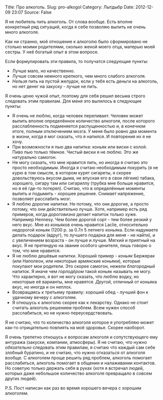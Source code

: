 Title: Про алкоголь.
Slug: pro-alkogol
Category: Лытдыбр
Date: 2012-12-09 23:07
Source: False

Я не любитель пить алкоголь. От слова вообще. Есть вполне конкретный ряд ситуаций, когда я себе позволяю выпить не очень много алкоголя.

Как ни странно, моё отношение к алкоголю было сформировано не столько моими родителями, сколько женой моего отца, матерью моей сестры. У неё богатый опыт в этом вопросе.

Если формулировать эти правила, то получатся следующие пункты:

 * Лучше мало, но качественно.
 * Лучше совсем немного крепкого, чем много слабого алкоголя.
 * _Нельзя_ пить на пустой желудок, если у тебя есть деньги на алкоголь, но нет денег на закуску - лучше не пить.

Я очень ценю чужой опыт, поэтому для себя решил весьма строго следовать этим правилам. Для меня это вылилось в следующие пункты:

 * Я очень не люблю, когда человек перепивает. Человек может выпить вполне определённое количество алкоголя, после которого расслабленность подменяется распущенностью и, в конечном итоге, полным отключением мозга. У меня было ровно два момента в жизни, когда я мог сказать, что я напился. И повторения их я не хочу.
 * При возможности я пью два напитка: коньяк или виски с колой. Пиво пью только тёмное. Чистый виски я не люблю. Это же натурально самогон.
 * Не могу сказать, что мне нравится пить, но иногда я считаю это просто необходимым. Иногда я считаю необходимым покурить (я не курю в том смысле, в котором курят сигареты, я скорее довольствуюсь вкусом дыма, не впуская его в свои лёгкие) табака, хорошего, сигару там или сигариллу (трубка мне больше нравится, но я её где-то потерял). Считаю, что в определённые моменты выпить и подымить - хорошее решение. Снимает напряжение, позволяет расслабить мозг.
 * Я люблю дорогие напитки. Не потому, что они дорогие, а просто потому, что они действительно лучше. Хотя, например есть ряд примеров, когда _дороговизна_ делает напиток только хуже. Например Hennesy. Чем более дорогой сорт - тем более резкий у него вкус. Мне из коньяков очень нравится Laclie, относительно недорогой коньяк (1200 р. за 0.7л 5 летнего коньяка. Если надумаете делать подарок (вдруг), то лучшего подарка для меня - не найти), и с увеличением возраста - он лучше и лучше. Мягкий и приятный на вкус. Я не претендую на звание особого ценителя, лишь говорю о том, что мне нравится. 
 * Я не люблю дешёвые напитки. Хороший пример - _коньяк_ Бержерак (или Наполеон, или некоторые армянские коньяки), которые покупают мои родители. Это скорее самогон, нежели _благородный_ напиток. Я иначе чем _горлодёром_ такой коньяк называть не могу. Что характерно, я вот не могу сказать, что люблю водку, но некоторые её варианты, мне нравятся. _Другой_, отличный от коньяка вкус, но иногда и он неплох.
 * Возвращаясь к третьему правилу: хороший обед - лучший фон к удачному вечеру с алкоголем.
 * Я отношусь к алкоголю скорее как к лекарству. Однако не стоит считать алкоголь решением проблем. Всем нужен способ расслабиться, но не нужно переусердствовать.

Я не считаю, что то количество алкоголя которое я употребляю может как-то отрицательно повлиять на моё здоровье. Скорее наоборот.

Я очень трепетно отношусь к вопросам алкоголя и сопутствующего ему антуража (закуски, компании, атмосферы). Я не считаю, что нужно _обязательно_ следовать этим правилам, я считаю что каждый сам себе злобный буратино, и не считаю, что нужно отказаться от алкоголя вообще. С алкоголем проще решить ряд проблем, алкоголь помогает расслабиться, алкоголь помогает в общении и налаживании контактов. Но советую только держать себя в руках (хотя я встречал людей, которых даже небольшое количество алкоголя превращало в совсем других людей).

P.S. Пост написан как раз во время хорошего вечера с хорошим алкоголем.
